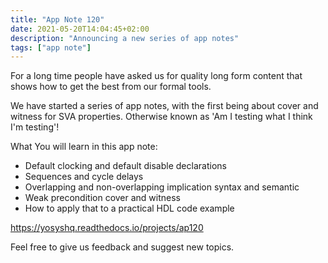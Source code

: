 ```yaml
---
title: "App Note 120"
date: 2021-05-20T14:04:45+02:00
description: "Announcing a new series of app notes"
tags: ["app note"]
---
```


For a long time people have asked us for quality long form content that shows how to
get the best from our formal tools.

We have started a series of app notes, with the first being about cover and witness for SVA properties. Otherwise known as 'Am I testing what I think I'm testing'!

What You will learn in this app note:

* Default clocking and default disable declarations
* Sequences and cycle delays
* Overlapping and non-overlapping implication syntax and semantic
* Weak precondition cover and witness
* How to apply that to a practical HDL code example

https://yosyshq.readthedocs.io/projects/ap120

Feel free to give us feedback and suggest new topics.
